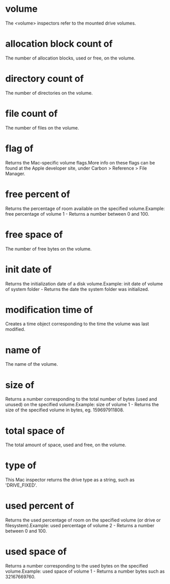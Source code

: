 # volume

The &lt;volume&gt; inspectors refer to the mounted drive volumes.

# allocation block count of <volume>

The number of allocation blocks, used or free, on the volume.

# directory count of <volume>

The number of directories on the volume.

# file count of <volume>

The number of files on the volume.

# flag of <volume>

Returns the Mac-specific volume flags.More info on these flags can be found at the Apple developer site, under Carbon &gt; Reference &gt; File Manager.

# free percent of <volume>

Returns the percentage of room available on the specified volume.Example: free percentage of volume 1  - Returns a number between 0 and 100.

# free space of <volume>

The number of free bytes on the volume.

# init date of <volume>

Returns the initialization date of a disk volume.Example: init date of volume of system folder - Returns the date the system folder was initialized.

# modification time of <volume>

Creates a time object corresponding to the time the volume was last modified.

# name of <volume>

The name of the volume.

# size of <volume>

Returns a number corresponding to the total number of bytes (used and unused) on the specified volume.Example: size of volume 1 - Returns the size of the specified volume in bytes, eg. 159697911808.

# total space of <volume>

The total amount of space, used and free, on the volume.

# type of <volume>

This Mac inspector returns the drive type as a string, such as &#39;DRIVE_FIXED&#39;.

# used percent of <volume>

Returns the used percentage of room on the specified volume (or drive or filesystem).Example: used percentage of volume 2 - Returns a number between 0 and 100.

# used space of <volume>

Returns a number corresponding to the used bytes on the specified volume.Example: used space of volume 1 - Returns a number bytes such as 32167669760.
